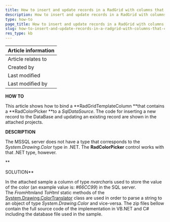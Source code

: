 ```yaml
---
title: How to insert and update records in a RadGrid with columns that contain RadColorPicker
description: How to insert and update records in a RadGrid with columns that contain RadColorPicker. Check it now!
type: how-to
page_title: How to insert and update records in a RadGrid with columns that contain RadColorPicker
slug: how-to-insert-and-update-records-in-a-radgrid-with-columns-that-contain-radcolorpicker
res_type: kb
---
```



 

   |   **Article information**  |
| --- |
 |   Article relates to  |   RadColorPicker for ASP.NET AJAX Q3 2009 SP2  |
 |   Created by  |   Fiko, Telerik  |
 |   Last modified  |   February 26, 2009  |
 |   Last modified by  |   Fiko, Telerik  |
  
   
 **HOW TO**  

This article shows how to bind a **RadGridTemplateColumn **that contains a **RadColorPicker **to a *SqlDataSource*. The code for inserting a new record to
the DataBase and updating an existing record are shown in the attached projects.  
   
 **DESCRIPTION**  

The MSSQL server does not have a type that corresponds to the *System.Drawing.Color* type in .NET. The **RadColorPicker** control works with that .NET type, however.   
<!-- ![](/images/PurchaseGrid/RadControls%20%27%27Prometheus%27%27%20for%20ASP.NET.gif)   -->
   
 **  

SOLUTION**  

In the attached sample a column of type *nvarchar*is used to store the value of the color (an example value is: *#66CC99*) in the SQL server. The *FromHtml*and *ToHtml* static methods of the [System.Drawing.ColorTranslator](http://msdn.microsoft.com/en-us/library/system.drawing.colortranslator.aspx) class are used in order to parse a string to an object of type *System.Drawing.Color* and vice-versa. The zip files bellow contain the full source code of the implementation in VB.NET and C# including
the database file used in the sample.   
 


